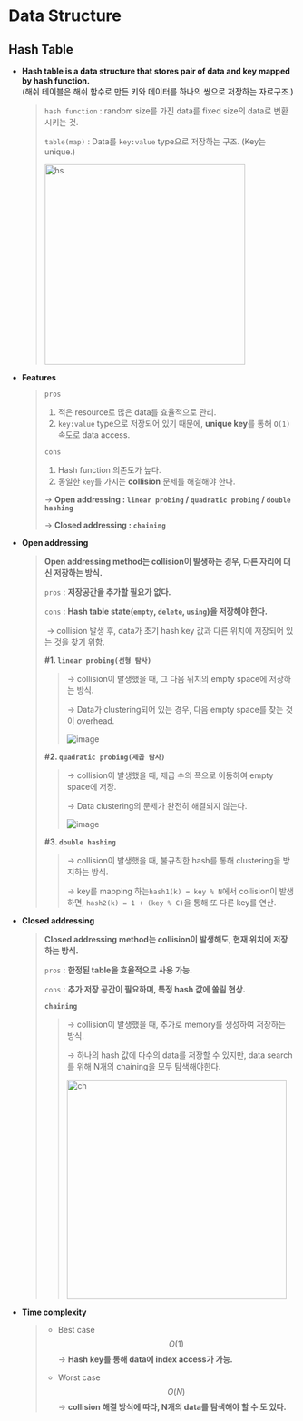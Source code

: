 # Data Structure

## Hash Table

- **Hash table is a data structure that stores pair of data and key mapped by hash function.** <br>(해쉬 테이블은 해쉬 함수로 만든 키와 데이터를 하나의 쌍으로 저장하는 자료구조.)

  > `hash function` : random size를 가진 data를 fixed size의 data로 변환시키는 것.
  >
  > `table(map)` : Data를 `key:value` type으로 저장하는 구조. (Key는 unique.) 
  >
  > <img width="353" alt="hs" src="https://user-images.githubusercontent.com/23169707/73607036-7f0ef200-4544-11ea-8f7b-9a0066846c7d.png">


- **Features**

  > `pros`  
  >
  > 1. 적은 resource로 많은 data를 효율적으로 관리.
  >2. `key:value` type으로 저장되어 있기 때문에, **unique key**를 통해 `O(1)` 속도로 data access.
  > 
  >`cons`
  > 
  >1. Hash function 의존도가 높다.
  > 2. 동일한 `key`를 가지는 **collision** 문제를 해결해야 한다.
  >
  > → **Open addressing : `linear probing` / `quadratic probing` / `double hashing`**
  >
  > → **Closed addressing : `chaining`**


- **Open addressing**

  > **Open addressing method는 collision이 발생하는 경우, 다른 자리에 대신 저장하는 방식.**
  >
  > `pros` : **저장공간을 추가할 필요가 없다.**
  >
  > `cons` : **Hash table state(`empty`, `delete`, `using`)을 저장해야 한다.**
  >
  > ​			→ collision 발생 후, data가 초기 hash key 값과 다른 위치에 저장되어 있는 것을 찾기 위함.
  >
  > **#1. `linear probing(선형 탐사)`**
  >
  > > → collision이 발생했을 때, 그 다음 위치의 empty space에 저장하는 방식.
  > >
  > > → Data가 clustering되어 있는 경우, 다음 empty space를 찾는 것이 overhead.
  > >
  > > ![image](https://user-images.githubusercontent.com/23169707/73607216-c0080600-4546-11ea-8333-cab14d582ca6.png)
  >
  > **#2. `quadratic probing(제곱 탐사)`**
  >
  > > → collision이 발생했을 때, 제곱 수의 폭으로 이동하여 empty space에 저장.
  > >
  > > → Data clustering의 문제가 완전히 해결되지 않는다.
  > >
  > > ![image](https://user-images.githubusercontent.com/23169707/73607218-ca2a0480-4546-11ea-962b-6cb26762f856.png)
  >
  > **#3. `double hashing`**
  >
  > > → collision이 발생했을 때, 불규칙한 hash를 통해 clustering을 방지하는 방식.
  > >
  > > → key를 mapping 하는`hash1(k) = key % N`에서 collision이 발생하면, `hash2(k) = 1 + (key % C)`을 통해 또 다른 key를 연산.

- **Closed addressing**

  > **Closed addressing method는 collision이 발생해도, 현재 위치에 저장하는 방식.**
  >
  > `pros` : **한정된 table을 효율적으로 사용 가능.**
  >
  > `cons` : **추가 저장 공간이 필요하며, 특정 hash 값에 쏠림 현상.**
  >
  > **`chaining`**
  >
  > > → collision이 발생했을 때, 추가로 memory를 생성하여 저장하는 방식.
  > >
  > > → 하나의 hash 값에 다수의 data를 저장할 수 있지만, data search를 위해 N개의 chaining을 모두 탐색해야한다.
  > >
  > > <img width="387" alt="ch" src="https://user-images.githubusercontent.com/23169707/73607447-6c4aec00-4549-11ea-97af-d1af57d5bef1.png">

* **Time complexity**

  > * Best case
  >   $$
  >   O(1)
  >   $$
  >   → **Hash key를 통해 data에 index access가 가능.**
  >
  > * Worst case
  >   $$
  >   O(N)
  >   $$
  >   → **collision 해결 방식에 따라, N개의 data를 탐색해야 할 수 도 있다.**